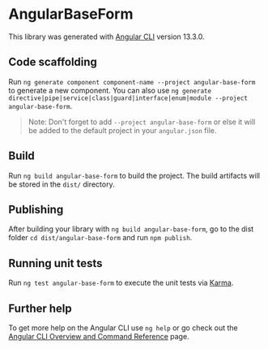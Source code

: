# AngularBaseForm

This library was generated with [Angular CLI](https://github.com/angular/angular-cli) version 13.3.0.

## Code scaffolding

Run `ng generate component component-name --project angular-base-form` to generate a new component. You can also use `ng generate directive|pipe|service|class|guard|interface|enum|module --project angular-base-form`.
> Note: Don't forget to add `--project angular-base-form` or else it will be added to the default project in your `angular.json` file. 

## Build

Run `ng build angular-base-form` to build the project. The build artifacts will be stored in the `dist/` directory.

## Publishing

After building your library with `ng build angular-base-form`, go to the dist folder `cd dist/angular-base-form` and run `npm publish`.

## Running unit tests

Run `ng test angular-base-form` to execute the unit tests via [Karma](https://karma-runner.github.io).

## Further help

To get more help on the Angular CLI use `ng help` or go check out the [Angular CLI Overview and Command Reference](https://angular.io/cli) page.
